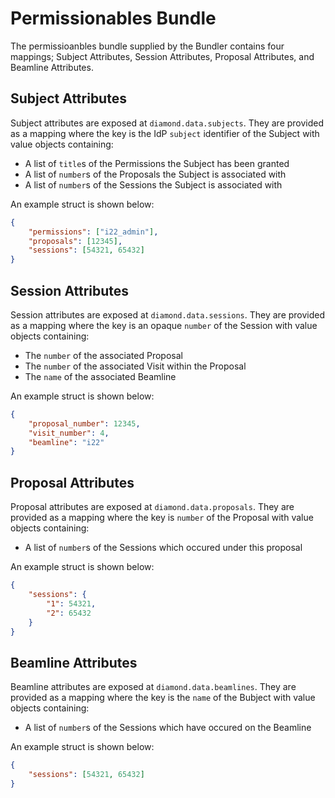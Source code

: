 # Permissionables Bundle

The permissioanbles bundle supplied by the Bundler contains four mappings; Subject Attributes, Session Attributes, Proposal Attributes, and Beamline Attributes.

## Subject Attributes

Subject attributes are exposed at `diamond.data.subjects`. They are provided as a mapping where the key is the IdP `subject` identifier of the Subject with value objects containing:

- A list of `title`s of the Permissions the Subject has been granted
- A list of `number`s of the Proposals the Subject is associated with
- A list of `number`s of the Sessions the Subject is associated with

An example struct is shown below:

```json
{
    "permissions": ["i22_admin"],
    "proposals": [12345],
    "sessions": [54321, 65432]
}
```

## Session Attributes

Session attributes are exposed at `diamond.data.sessions`. They are provided as a mapping where the key is an opaque `number` of the Session with value objects containing:

- The `number` of the associated Proposal
- The `number` of the associated Visit within the Proposal
- The `name` of the associated Beamline

An example struct is shown below:

```json
{
    "proposal_number": 12345,
    "visit_number": 4,
    "beamline": "i22"
}
```

## Proposal Attributes

Proposal attributes are exposed at `diamond.data.proposals`. They are provided as a mapping where the key is `number` of the Proposal with value objects containing:

- A list of `number`s of the Sessions which occured under this proposal

An example struct is shown below:

```json
{
    "sessions": {
        "1": 54321,
        "2": 65432
    }
}
```
## Beamline Attributes

Beamline attributes are exposed at `diamond.data.beamlines`. They are provided as a mapping where the key is the `name` of the Bubject with value objects containing:

- A list of `number`s of the Sessions which have occured on the Beamline

An example struct is shown below:

```json
{
    "sessions": [54321, 65432]
}
```
